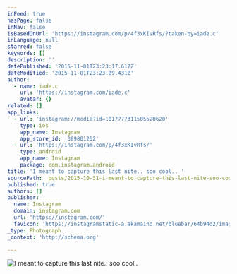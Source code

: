 ```yaml
---
inFeed: true
hasPage: false
inNav: false
isBasedOnUrl: 'https://instagram.com/p/4f3xKIvRfs/?taken-by=iade.c'
inLanguage: null
starred: false
keywords: []
description: ''
datePublished: '2015-11-01T23:23:17.617Z'
dateModified: '2015-11-01T23:23:09.431Z'
author:
  - name: iade.c
    url: 'https://instagram.com/iade.c'
    avatar: {}
related: []
app_links:
  - url: 'instagram://media?id=1017777311505520620'
    type: ios
    app_name: Instagram
    app_store_id: '389801252'
  - url: 'https://instagram.com/p/4f3xKIvRfs/'
    type: android
    app_name: Instagram
    package: com.instagram.android
title: 'I meant to capture this last nite.. soo cool.. '
sourcePath: _posts/2015-10-31-i-meant-to-capture-this-last-nite-soo-cool-socalsofar.md
published: true
authors: []
publisher:
  name: Instagram
  domain: instagram.com
  url: 'https://instagram.com/'
  favicon: 'https://instagramstatic-a.akamaihd.net/bluebar/64b94d2/images/ico/favicon.ico'
_type: Photograph
_context: 'http://schema.org'

---
```

![I meant to capture this last nite.. soo cool.. ](https://scontent.cdninstagram.com/hphotos-xfa1/t51.2885-15/e15/11381479_1625615354388506_355432310_n.jpg)